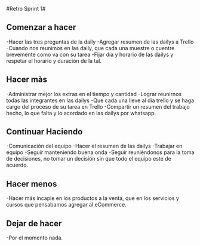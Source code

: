 #Retro Sprint 1#

## Comenzar a hacer 
-Hacer las tres preguntas de la daily
-Agregar resumen de las dailys a Trello
-Cuando nos reunimos en las daily, que cada una muestre o cuentre brevemente como va con su tarea
-Fijar día y horario de las dailys y respetar el horario y duración de la tal.


## Hacer màs
-Administrar mejor los extras en el tiempo y cantidad
-Lograr reunirnos todas las integrantes en las dailys
-Que cada una lleve al día trello y se haga cargo del proceso de su tarea en Trello
-Compartir un resumen del trabajo hecho, lo que falta y lo acordado en las dailys por whatsapp.

## Continuar Haciendo
-Comunicación del equipo
-Hacer el resumen de las dailys
-Trabajar en equipo
-Seguir manteniendo buena onda
-Seguir reuniéndonos para la toma de decisiones, no tomar un decisión sin que todo el equipo este de acuerdo.

## Hacer menos 
-Hacer más incapie en los productos a la venta, que en los servicios y cursos que pensabamos agregar al eCommerce.

## Dejar de hacer 
-Por el momento nada.
